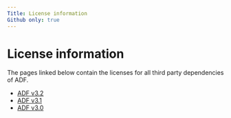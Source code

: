 ```yaml
---
Title: License information
Github only: true
---
```


# License information

The pages linked below contain the licenses for all third party dependencies of ADF.

- [ADF v3.2](license-info-v3.2.0.md)
- [ADF v3.1](license-info-v3.1.0.md)
- [ADF v3.0](license-info-v3.0.0.md)
